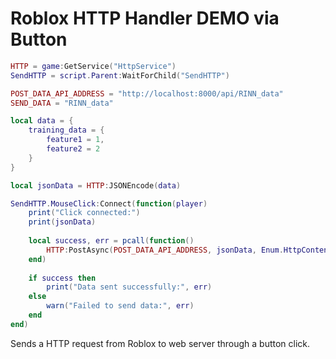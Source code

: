 # Roblox HTTP Handler DEMO via Button
```lua
HTTP = game:GetService("HttpService")
SendHTTP = script.Parent:WaitForChild("SendHTTP")

POST_DATA_API_ADDRESS = "http://localhost:8000/api/RINN_data"
SEND_DATA = "RINN_data"

local data = {
	training_data = {
		feature1 = 1,
		feature2 = 2
	}
}

local jsonData = HTTP:JSONEncode(data)

SendHTTP.MouseClick:Connect(function(player) 
	print("Click connected:")
	print(jsonData)
	
	local success, err = pcall(function()
		HTTP:PostAsync(POST_DATA_API_ADDRESS, jsonData, Enum.HttpContentType.ApplicationJson, false)
	end)
	
	if success then
		print("Data sent successfully:", err)
	else
		warn("Failed to send data:", err)
	end
end)
```
Sends a HTTP request from Roblox to web server through a button click.